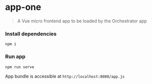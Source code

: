 # app-one
> A Vue micro frontend app to be loaded by the Orchestrator app

### Install dependencies

```npm i```

### Run app

```npm run serve```

App bundle is accessible at `http://localhost:8080/app.js`
